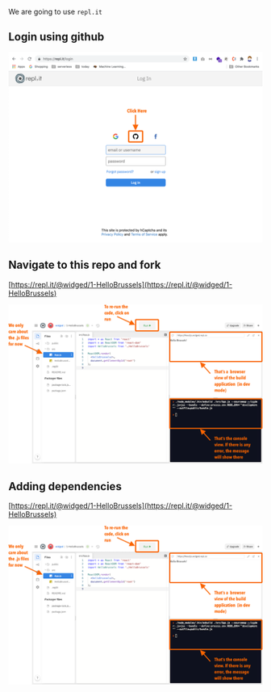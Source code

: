 We are going to use `repl.it`

## Login using github

![](replit-login.png)

## Navigate to this repo and fork

[https://repl.it/@widged/1-HelloBrussels](https://repl.it/@widged/1-HelloBrussels)

![](replit-ui.png)

## Adding dependencies

[https://repl.it/@widged/1-HelloBrussels](https://repl.it/@widged/1-HelloBrussels)

![](replit-ui.png)
